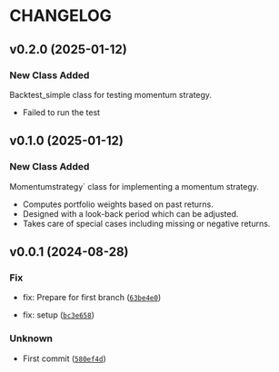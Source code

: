 # CHANGELOG

## v0.2.0 (2025-01-12)

### New Class Added 

Backtest_simple class for testing momentum strategy.
- Failed to run the test


## v0.1.0 (2025-01-12)

### New Class Added

Momentumstrategy` class for implementing a momentum strategy.
- Computes portfolio weights based on past returns.
- Designed with a look-back period which can be adjusted.
- Takes care of special cases including missing or negative returns.


## v0.0.1 (2024-08-28)

### Fix

* fix: Prepare for first branch ([`63be4e0`](https://github.com/jfimbett/pybacktestchain/commit/63be4e072a5a4816a54cfe573d4a119e96f8f872))

* fix: setup ([`bc3e658`](https://github.com/jfimbett/pybacktestchain/commit/bc3e658013653d5d9e9249fde2bfccec4799eba1))

### Unknown

* First commit ([`580ef4d`](https://github.com/jfimbett/pybacktestchain/commit/580ef4d049d1646b8122efe24d57f7567aa89bd8))
